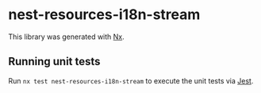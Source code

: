 # nest-resources-i18n-stream

This library was generated with [Nx](https://nx.dev).

## Running unit tests

Run `nx test nest-resources-i18n-stream` to execute the unit tests via [Jest](https://jestjs.io).
